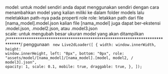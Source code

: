 model:  untuk model sendiri anda dapat menggunakan sendiri dengan cara menambahkan model yang kalian miliki
        ke dalam folder models lalu meletakkan path-nya pada properti role 
role:  letakkan path dari file [nama_model].model.json kalian
        file [nama_model] juga dapat ber-ekstensi .model.json, .model2.json, atau .model3.json                             
scale:  untuk mengubah besar ukuran model yang akan ditampilkan
/******************************************************************************/
penggunaan
<code>
new Live2dLoader([
    {
      width: window.innerWidth,
      height: window.innerHeight,
      left: "0px",
      bottom: "0px",
      role: "assets/model/[nama_model]/[nama_model].[model, model2, / model3].json",
      opacity: 1,
      scale: 0.1,
      mobile: true,
      draggable: true,
    },
  ]);
</code>
